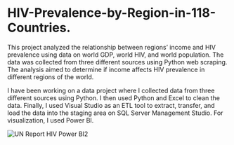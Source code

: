 # HIV-Prevalence-by-Region-in-118-Countries.
This project analyzed the relationship between regions’ income and HIV prevalence using data on world GDP, world HIV, and world population. The data was collected from three different sources using Python web scraping. The analysis aimed to determine if income affects HIV prevalence in different regions of the world.

I have been working on a data project where I collected data from three different sources using Python. I then used Python and Excel to clean the data. Finally, I used Visual Studio as an ETL tool to extract, transfer, and load the data into the staging area on SQL Server Management Studio. For visualization, I used Power BI.

![UN Report HIV Power BI2](https://github.com/yonk1/HIV-Prevalence-by-Region-in-118-Countries./assets/118687404/3ca8d612-4d0c-4c73-a661-77f87f59bcdb)


  

